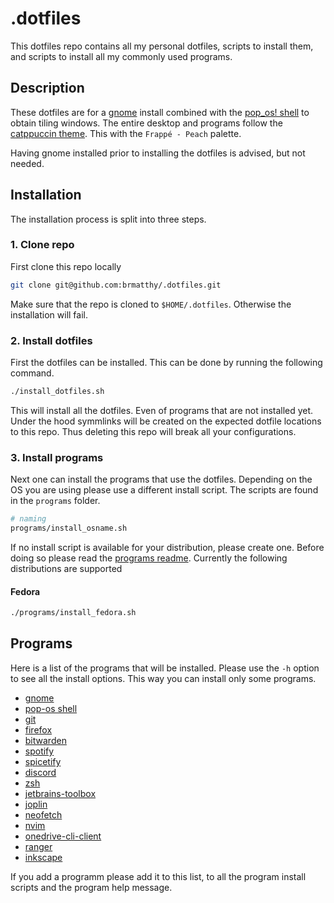 # .dotfiles

This dotfiles repo contains all my personal dotfiles, scripts to install them, and scripts to install all my commonly used programs.

## Description

These dotfiles are for a [gnome](https://www.gnome.org/) install combined with the [pop_os! shell](https://github.com/pop-os/shell) to obtain tiling windows. The entire desktop and programs follow the 
[catppuccin theme](https://github.com/catppuccin/catppuccin). This with the `Frappé - Peach` palette.

Having gnome installed prior to installing the dotfiles is advised, but not needed.

## Installation

The installation process is split into three steps.


### 1. Clone repo

First clone this repo locally

```sh
git clone git@github.com:brmatthy/.dotfiles.git
```

Make sure that the repo is cloned to `$HOME/.dotfiles`. Otherwise the
installation will fail.

### 2. Install dotfiles
First the dotfiles can be installed. This can be done by running the following command.

```sh
./install_dotfiles.sh
```

This will install all the dotfiles. Even of programs that are not installed yet. Under the hood symmlinks will be created on the expected dotfile locations to this repo. Thus deleting this repo will break all your configurations.

### 3. Install programs

Next one can install the programs that use the dotfiles.
Depending on the OS you are using please use a different install script.
The scripts are found in the `programs` folder.

```sh
# naming
programs/install_osname.sh
```

If no install script is available for your distribution, please create one. Before doing so please read the [programs readme](/programs/README.md). Currently the following distributions are supported

#### Fedora
```sh
./programs/install_fedora.sh
```


## Programs
Here is a list of the programs that will be installed.
Please use the `-h` option to see all the install options.
This way you can install only some programs.

- [gnome](https://www.gnome.org/)
- [pop-os shell](https://github.com/pop-os/shell)
- [git](https://git-scm.com/)
- [firefox](https://www.mozilla.org/en-US/firefox/)
- [bitwarden](https://bitwarden.com/)
- [spotify](https://www.spotify.com/us/download/android/)
- [spicetify](https://spicetify.app/)
- [discord](https://discord.com/)
- [zsh](https://www.zsh.org/)
- [jetbrains-toolbox](https://www.jetbrains.com/toolbox-app/)
- [joplin](https://joplinapp.org/)
- [neofetch](https://github.com/dylanaraps/neofetch)
- [nvim](https://github.com/neovim/neovim)
- [onedrive-cli-client](https://github.com/abraunegg/onedrive)
- [ranger](https://github.com/ranger/ranger)
- [inkscape](https://inkscape.org/)

If you add a programm please add it to this list, to all the program install scripts and the program help message.
